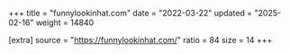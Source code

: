 +++
title = "funnylookinhat.com"
date = "2022-03-22"
updated = "2025-02-16"
weight = 14840

[extra]
source = "https://funnylookinhat.com/"
ratio = 84
size = 14
+++
